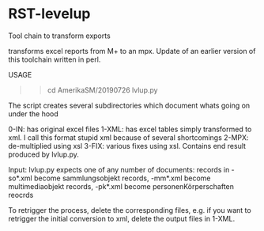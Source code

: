 # RST-levelup
Tool chain to transform exports

transforms excel reports from M+ to an mpx. Update of an earlier version of this toolchain written in perl.

USAGE
>>cd AmerikaSM/20190726
>>lvlup.py

The script creates several subdirectories which document whats going on under the hood

0-IN: has original excel files
1-XML: has excel tables simply transformed to xml. I call this format stupid xml because of several shortcomings
2-MPX: de-multiplied using xsl 
3-FIX: various fixes using xsl. Contains end result produced by lvlup.py. 

Input: lvlup.py expects one of any number of documents: records in 
-so*.xml become sammlungsobjekt records,
-mm*.xml become multimediaobjekt records, 
-pk*.xml become personenKörperschaften reocrds

To retrigger the process, delete the corresponding files, e.g. if you want to retrigger the initial conversion to xml,
delete the output files in 1-XML.
